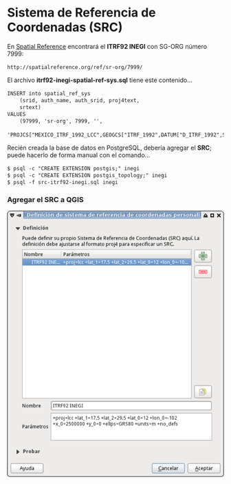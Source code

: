 
# Sistema de Referencia de Coordenadas (SRC)

En [Spatial Reference](http://spatialreference.org/) encontrará el **ITRF92 INEGI** con SG-ORG número 7999:

    http://spatialreference.org/ref/sr-org/7999/

El archivo **itrf92-inegi-spatial-ref-sys.sql** tiene este contenido...

    INSERT into spatial_ref_sys
        (srid, auth_name, auth_srid, proj4text,
        srtext)
    VALUES
        (97999, 'sr-org', 7999, '',
        'PROJCS["MEXICO_ITRF_1992_LCC",GEOGCS["ITRF_1992",DATUM["D_ITRF_1992",SPHEROID["GRS_1980",6378137.0,298.257222101]],PRIMEM["Greenwich",0.0],UNIT["Degree",0.0174532925199433]],PROJECTION["Lambert_Conformal_Conic"],PARAMETER["False_Easting",2500000.0],PARAMETER["False_Northing",0.0],PARAMETER["Central_Meridian",-102.0],PARAMETER["Standard_Parallel_1",17.5],PARAMETER["Standard_Parallel_2",29.5],PARAMETER["Latitude_Of_Origin",12.0],UNIT["Meter",1.0],AUTHORITY["INEGI","200007"]]');

Recién creada la base de datos en PostgreSQL, debería agregar el **SRC**; puede hacerlo de forma manual con el comando...

    $ psql -c "CREATE EXTENSION postgis;" inegi
    $ psql -c "CREATE EXTENSION postgis_topology;" inegi
    $ psql -f src-itrf92-inegi.sql inegi

### Agregar el SRC a QGIS

![QGIS SRC ITRF92 INEGI](imagenes/qgis-src-itrf92-inegi.png)
